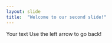 ```yaml
---
layout: slide
title:  "Welcome to our second slide!"
---
```

Your text
Use the left arrow to go back!

